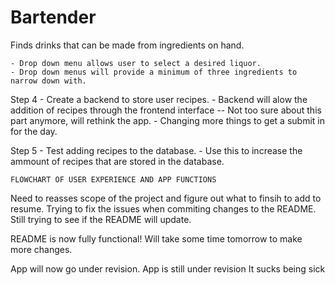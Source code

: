 # Bartender
Finds drinks that can be made from ingredients on hand. 

<!-- Step 1 - Create dummy data for drink recipes. 
    - Data will include drink name, ingredients, and proportions.  -->

<!-- Step 2 - Set up a visual layout of how you want the recipes to be displayed
    - Use semantic or another UI library for this, we want something to show for the moment.  -->

<!-- Step 3 - Set up a filter function that allows users to select from a drop down menu to narrow down options -->
    - Drop down menu allows user to select a desired liquor. 
    - Drop down menus will provide a minimum of three ingredients to narrow down with.

Step 4 - Create a backend to store user recipes. 
    - Backend will alow the addition of recipes through the frontend interface 
    -- Not too sure about this part anymore, will rethink the app. 
    - Changing more things to get a submit in for the day.
    
Step 5 - Test adding recipes to the database. 
    - Use this to increase the ammount of recipes that are stored in the database.
 

    FLOWCHART OF USER EXPERIENCE AND APP FUNCTIONS

<!-- 1 - User loads page that has title and start options. DONE -->

<!-- 2 - User see the dropdown menu that allows them to select drink ingredients. 
    - There is currently a dropdown menu with options but it doesn't do anything. It needs to be connected to a function that takes the input and selects ingredients based on that.  -->

<!-- 3 - Once the user has selected an ingredient recipes will show up that contain the ingredients selected.  -->

<!-- 4 - The user can click on a particular recipe to see ingredients and instructions. -->


Need to reasses scope of the project and figure out what to finsih to add to resume.
Trying to fix the issues when commiting changes to the README.
Still trying to see if the README will update. 

README is now fully functional! Will take some time tomorrow to make more changes.

App will now go under revision. 
App is still under revision
It sucks being sick